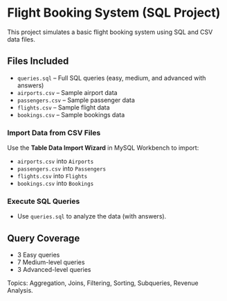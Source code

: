 #  Flight Booking System (SQL Project)

This project simulates a basic flight booking system using SQL and CSV data files.


##  Files Included

- `queries.sql` – Full SQL queries (easy, medium, and advanced with answers)
- `airports.csv` – Sample airport data
- `passengers.csv` – Sample passenger data
- `flights.csv` – Sample flight data
- `bookings.csv` – Sample bookings data


###  Import Data from CSV Files

Use the **Table Data Import Wizard** in MySQL Workbench to import:
- `airports.csv` into `Airports`
- `passengers.csv` into `Passengers`
- `flights.csv` into `Flights`
- `bookings.csv` into `Bookings`



###  Execute SQL Queries

- Use `queries.sql` to analyze the data (with answers).


##  Query Coverage

- 3 Easy queries
- 7 Medium-level queries
- 3 Advanced-level queries

Topics: Aggregation, Joins, Filtering, Sorting, Subqueries, Revenue Analysis.



